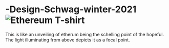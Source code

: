 # -Design-Schwag-winter-2021![Ethereum T-shirt](https://user-images.githubusercontent.com/93794948/143683764-b877f7a9-ec2d-427b-b7b6-b18867819393.png)
This is like an unveiling of etherum being the schelling point of the hopeful. The light illuminating from above depicts it as a focal point.
